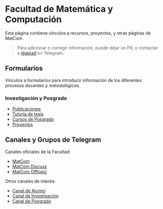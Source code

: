 # Facultad de Matemática y Computación

Esta página contiene vínculos a recursos, proyectos, y otras páginas de MatCom.

> Para adicionar o corregir información, puede dejar un PR, o contactar a [@apiad](https://t.me/apiad) en Telegram.

## Formularios

Vínculos a formularios para introducir información de los diferentes procesos docentes y metodológicos.

### Investigación y Posgrado

- [Publicaciones](https://matcom.github.io/forms/publications)
- [Tutoría de tesis](https://matcom.github.io/forms/thesis)
- [Cursos de Posgrado](https://matcom.github.io/forms/courses)
- [Proyectos](https://matcom.github.io/forms/projects)

## Canales y Grupos de Telegram

Canales oficiales de la Facultad:

- [MatCom](https://t.me/matcomuh)
- [MatCom Discuss](https://t.me/joinchat/RVLUImMXV1_4-4P7)
- [MatCom Offtopic](https://t.me/matcomofftopic)

Otros canales de interés:

- [Canal de Alumni](https://t.me/matcom_alumni)
- [Canal de Investigación](https://t.me/matcom_research)
- [Canal de Posgrado](https://t.me/matcom_postgrad)
